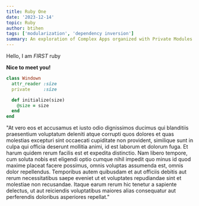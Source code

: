 ```yaml
---
title: Ruby One
date: '2023-12-14'
topic: Ruby
author: btihen
tags: ['modularization', 'dependency inversion']
summary: An exploration of Complex Apps organized with Private Modules
---
```


Hello, I am _FIRST_ ruby

**Nice to meet you!**

```ruby
class Windown
  attr_reader :size
  private     :size

  def initialize(size)
    @size = size
  end
end
```

"At vero eos et accusamus et iusto odio dignissimos ducimus qui blanditiis praesentium voluptatum deleniti atque corrupti quos dolores et quas molestias excepturi sint occaecati cupiditate non provident, similique sunt in culpa qui officia deserunt mollitia animi, id est laborum et dolorum fuga. Et harum quidem rerum facilis est et expedita distinctio. Nam libero tempore, cum soluta nobis est eligendi optio cumque nihil impedit quo minus id quod maxime placeat facere possimus, omnis voluptas assumenda est, omnis dolor repellendus. Temporibus autem quibusdam et aut officiis debitis aut rerum necessitatibus saepe eveniet ut et voluptates repudiandae sint et molestiae non recusandae. Itaque earum rerum hic tenetur a sapiente delectus, ut aut reiciendis voluptatibus maiores alias consequatur aut perferendis doloribus asperiores repellat."
